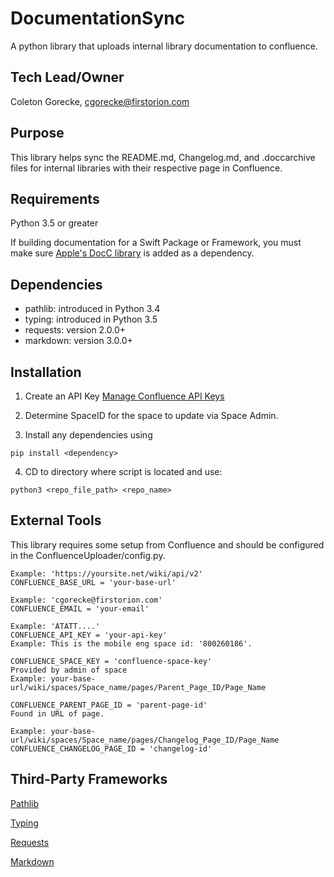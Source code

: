 # DocumentationSync
A python library that uploads internal library documentation to confluence.

## Tech Lead/Owner
Coleton Gorecke, cgorecke@firstorion.com

## Purpose
This library helps sync the README.md, Changelog.md, and .doccarchive files for internal libraries with their respective page in Confluence. 

## Requirements
Python 3.5 or greater

If building documentation for a Swift Package or Framework, you must make sure [Apple's DocC library](https://github.com/apple/swift-docc-plugin) is added as a dependency.

## Dependencies
- pathlib: introduced in Python 3.4
- typing: introduced in Python 3.5
- requests: version 2.0.0+
- markdown: version 3.0.0+

## Installation
1. Create an API Key
[Manage Confluence API Keys](https://support.atlassian.com/atlassian-account/docs/manage-api-tokens-for-your-atlassian-account/)

2. Determine SpaceID for the space to update via Space Admin.

3. Install any dependencies using 

```pip install <dependency>```

4. CD to directory where script is located and use:

```python3 <repo_file_path> <repo_name>```

## External Tools
This library requires some setup from Confluence and should be configured in the ConfluenceUploader/config.py. 

```
Example: 'https://yoursite.net/wiki/api/v2'
CONFLUENCE_BASE_URL = 'your-base-url'
```

```
Example: 'cgorecke@firstorion.com'
CONFLUENCE_EMAIL = 'your-email'
```

```
Example: 'ATATT....'
CONFLUENCE_API_KEY = 'your-api-key'
Example: This is the mobile eng space id: '800260186'. 
```

```
CONFLUENCE_SPACE_KEY = 'confluence-space-key'
Provided by admin of space
Example: your-base-url/wiki/spaces/Space_name/pages/Parent_Page_ID/Page_Name
```

```
CONFLUENCE_PARENT_PAGE_ID = 'parent-page-id'
Found in URL of page. 
```

```
Example: your-base-url/wiki/spaces/Space_name/pages/Changelog_Page_ID/Page_Name
CONFLUENCE_CHANGELOG_PAGE_ID = 'changelog-id'
```

## Third-Party Frameworks
[Pathlib](https://docs.python.org/3/library/pathlib.html)

[Typing](https://docs.python.org/3/library/typing.html)

[Requests](https://pypi.org/project/requests/)

[Markdown](https://python-markdown.github.io/)